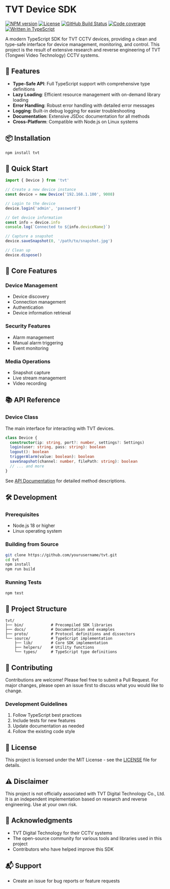 # TVT Device SDK

[![NPM version](https://img.shields.io/npm/v/@2bad/tvt)](https://www.npmjs.com/package/@2bad/tvt)
[![License](https://img.shields.io/npm/l/@2bad/tvt)](https://opensource.org/license/MIT)
[![GitHub Build Status](https://img.shields.io/github/actions/workflow/status/2BAD/ryanair/build.yml)](https://github.com/2BAD/ryanair/actions/workflows/build.yml)
[![Code coverage](https://img.shields.io/codecov/c/github/2BAD/tvt)](https://codecov.io/gh/2BAD/ryanair)
[![Written in TypeScript](https://img.shields.io/github/languages/top/2BAD/tvt)](https://www.typescriptlang.org/)


A modern TypeScript SDK for TVT CCTV devices, providing a clean and type-safe interface for device management, monitoring, and control. This project is the result of extensive research and reverse engineering of TVT (Tongwei Video Technology) CCTV systems.

## 🌟 Features

- **Type-Safe API**: Full TypeScript support with comprehensive type definitions
- **Lazy Loading**: Efficient resource management with on-demand library loading
- **Error Handling**: Robust error handling with detailed error messages
- **Logging**: Built-in debug logging for easier troubleshooting
- **Documentation**: Extensive JSDoc documentation for all methods
- **Cross-Platform**: Compatible with Node.js on Linux systems

## 📦 Installation

```bash
npm install tvt
```

## 🚀 Quick Start

```typescript
import { Device } from 'tvt'

// Create a new device instance
const device = new Device('192.168.1.100', 9008)

// Login to the device
device.login('admin', 'password')

// Get device information
const info = device.info
console.log(`Connected to ${info.deviceName}`)

// Capture a snapshot
device.saveSnapshot(0, '/path/to/snapshot.jpg')

// Clean up
device.dispose()
```

## 🔧 Core Features

### Device Management
- Device discovery
- Connection management
- Authentication
- Device information retrieval

### Security Features
- Alarm management
- Manual alarm triggering
- Event monitoring

### Media Operations
- Snapshot capture
- Live stream management
- Video recording

## 📚 API Reference

### Device Class

The main interface for interacting with TVT devices.

```typescript
class Device {
  constructor(ip: string, port?: number, settings?: Settings)
  login(user: string, pass: string): boolean
  logout(): boolean
  triggerAlarm(value: boolean): boolean
  saveSnapshot(channel: number, filePath: string): boolean
  // ... and more
}
```

See [API Documentation](source/lib/sdk.ts) for detailed method descriptions.

## 🛠️ Development

### Prerequisites

- Node.js 18 or higher
- Linux operating system

### Building from Source

```bash
git clone https://github.com/yourusername/tvt.git
cd tvt
npm install
npm run build
```

### Running Tests

```bash
npm test
```

## 📁 Project Structure

```
tvt/
├── bin/            # Precompiled SDK libraries
├── docs/           # Documentation and examples
├── proto/          # Protocol definitions and dissectors
└── source/         # TypeScript implementation
    ├── lib/        # Core SDK implementation
    ├── helpers/    # Utility functions
    └── types/      # TypeScript type definitions
```

## 🤝 Contributing

Contributions are welcome! Please feel free to submit a Pull Request. For major changes, please open an issue first to discuss what you would like to change.

### Development Guidelines

1. Follow TypeScript best practices
2. Include tests for new features
3. Update documentation as needed
4. Follow the existing code style

## 📝 License

This project is licensed under the MIT License - see the [LICENSE](LICENSE) file for details.

## ⚠️ Disclaimer

This project is not officially associated with TVT Digital Technology Co., Ltd. It is an independent implementation based on research and reverse engineering. Use at your own risk.

## 🙏 Acknowledgments

- TVT Digital Technology for their CCTV systems
- The open-source community for various tools and libraries used in this project
- Contributors who have helped improve this SDK

## 📬 Support

- Create an issue for bug reports or feature requests
